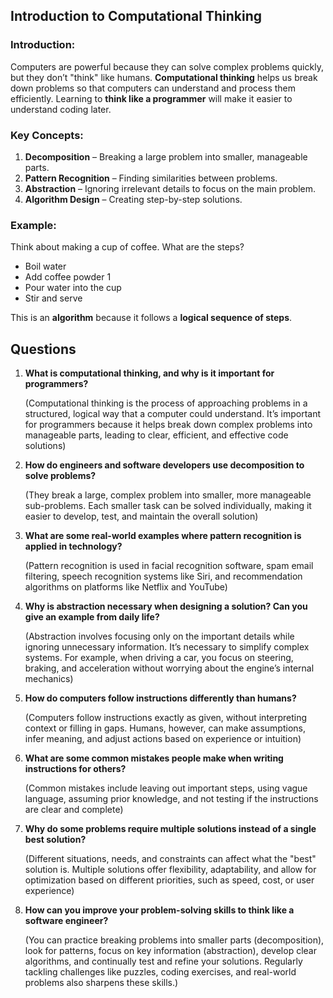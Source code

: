 ## **Introduction to Computational Thinking**  
### **Introduction:**  
Computers are powerful because they can solve complex problems quickly, but they don’t "think" like humans. **Computational thinking** helps us break down problems so that computers can understand and process them efficiently. Learning to **think like a programmer** will make it easier to understand coding later.  

### **Key Concepts:**  
1. **Decomposition** – Breaking a large problem into smaller, manageable parts.  
2. **Pattern Recognition** – Finding similarities between problems.  
3. **Abstraction** – Ignoring irrelevant details to focus on the main problem.  
4. **Algorithm Design** – Creating step-by-step solutions.  

### **Example:**  
Think about making a cup of coffee. What are the steps?  
- Boil water  
- Add coffee powder  1
- Pour water into the cup  
- Stir and serve  

This is an **algorithm** because it follows a **logical sequence of steps**.  

## **Questions**  
1. **What is computational thinking, and why is it important for programmers?**  

    (Computational thinking is the process of approaching problems in a structured, logical way that a computer could understand. It’s important for programmers because it helps break down complex problems into manageable parts, leading to clear, efficient, and effective code solutions)

2. **How do engineers and software developers use decomposition to solve problems?**  

    (They break a large, complex problem into smaller, more manageable sub-problems. Each smaller task can be solved individually, making it easier to develop, test, and maintain the overall solution)

3. **What are some real-world examples where pattern recognition is applied in technology?**  

    (Pattern recognition is used in facial recognition software, spam email filtering, speech recognition systems like Siri, and recommendation algorithms on platforms like Netflix and YouTube)

4. **Why is abstraction necessary when designing a solution? Can you give an example from daily life?**  

    (Abstraction involves focusing only on the important details while ignoring unnecessary information. It’s necessary to simplify complex systems. For example, when driving a car, you focus on steering, braking, and acceleration without worrying about the engine’s internal mechanics)

5. **How do computers follow instructions differently than humans?**  

    (Computers follow instructions exactly as given, without interpreting context or filling in gaps. Humans, however, can make assumptions, infer meaning, and adjust actions based on experience or intuition)

6. **What are some common mistakes people make when writing instructions for others?**  

    (Common mistakes include leaving out important steps, using vague language, assuming prior knowledge, and not testing if the instructions are clear and complete)

7. **Why do some problems require multiple solutions instead of a single best solution?**  

    (Different situations, needs, and constraints can affect what the "best" solution is. Multiple solutions offer flexibility, adaptability, and allow for optimization based on different priorities, such as speed, cost, or user experience)

8. **How can you improve your problem-solving skills to think like a software engineer?**  

    (You can practice breaking problems into smaller parts (decomposition), look for patterns, focus on key information (abstraction), develop clear algorithms, and continually test and refine your solutions. Regularly tackling challenges like puzzles, coding exercises, and real-world problems also sharpens these skills.)